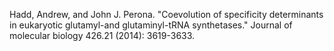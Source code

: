 Hadd, Andrew, and John J. Perona. "Coevolution of specificity determinants in eukaryotic glutamyl-and glutaminyl-tRNA synthetases." Journal of molecular biology 426.21 (2014): 3619-3633.